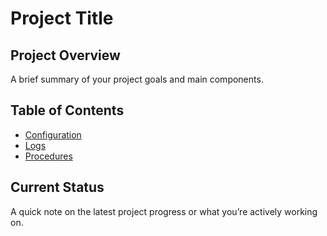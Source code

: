 # Project Title

## Project Overview
A brief summary of your project goals and main components.

## Table of Contents
- [Configuration](config)
- [Logs](logs)
- [Procedures](procedures)

## Current Status
A quick note on the latest project progress or what you’re actively working on.
